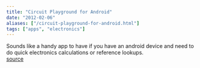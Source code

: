 ```yaml
---
title: "Circuit Playground for Android"
date: "2012-02-06"
aliases: ["/circuit-playground-for-android.html"]
tags: ["apps", "electronics"]
---
```

Sounds like a handy app to have if you have an android device and need to do quick electronics calculations or reference lookups.
<br /><a href="http://adafruit.com/circuitplayground">source</a>
